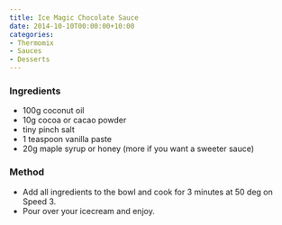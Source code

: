```yaml
---
title: Ice Magic Chocolate Sauce
date: 2014-10-10T00:00:00+10:00
categories:
- Thermomix
- Sauces
- Desserts
---
```









### Ingredients

* 100g coconut oil
* 10g cocoa or cacao powder
* tiny pinch salt
* 1 teaspoon vanilla paste
* 20g maple syrup or honey (more if you want a sweeter sauce)

### Method

* Add all ingredients to the bowl and cook for 3 minutes at 50 deg on Speed 3.
* Pour over your icecream and enjoy.
